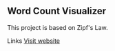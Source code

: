 ## Word Count Visualizer
This project is based on Zipf's Law.

Links
[Visit website](https://shobhit-aryan.github.io/WordCountVisualiser.github.io/)